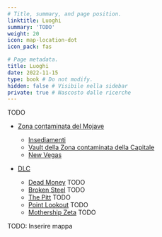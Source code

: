 ```yaml
---
# Title, summary, and page position.
linktitle: Luoghi
summary: 'TODO'
weight: 20
icon: map-location-dot
icon_pack: fas

# Page metadata.
title: Luoghi
date: 2022-11-15
type: book # Do not modify.
hidden: false # Visibile nella sidebar
private: true # Nascosto dalle ricerche
---
```



TODO

- [Zona contaminata del Mojave](zona-contaminata-del-mojave) 
    - [Insediamenti](insediamenti-della-zona-contaminata-della-capitale)
    - [Vault della Zona contaminata della Capitale](vault-della-zona-contaminata-della-capitale)
    - [New Vegas](new-vegas) 

- [DLC](dlc)
    - [Dead Money](dlc-anchorage) TODO
    - [Broken Steel](dlc-broken-steel) TODO
    - [The Pitt](dlc-the-pitt) TODO
    - [Point Lookout](dlc-point-lookout) TODO
    - [Mothership Zeta](dlc-mothership-zeta) TODO

TODO: Inserire mappa